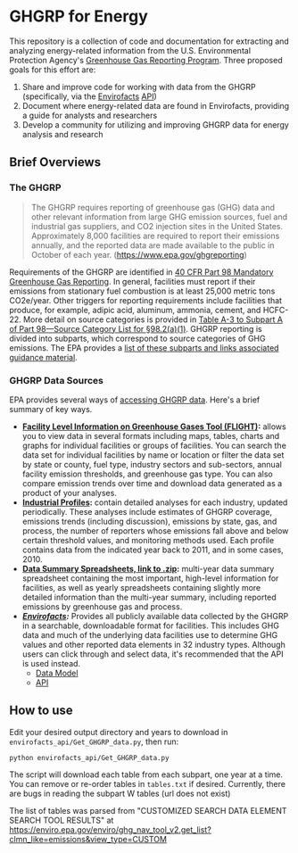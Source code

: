 # GHGRP for Energy
This repository is a collection of code and documentation for extracting and analyzing energy-related information from the U.S. Environmental Protection Agency's [Greenhouse Gas Reporting Program](https://www.epa.gov/ghgreporting). Three proposed goals for this effort are:
1. Share and improve code for working with data from the GHGRP (specifically, via the [Envirofacts](https://www.epa.gov/enviro/greenhouse-gas-customized-search) [API](https://www.epa.gov/enviro/envirofacts-data-service-api))
2. Document where energy-related data are found in Envirofacts, providing a guide for analysts and researchers
3. Develop a community for utilizing and improving GHGRP data for energy analysis and research

## Brief Overviews 
### The GHGRP
>The GHGRP requires reporting of greenhouse gas (GHG) data and other relevant information from large GHG emission sources, fuel and industrial gas suppliers, and CO2 injection sites in the United States. Approximately 8,000 facilities are required to report their emissions annually, and the reported data are made available to the public in October of each year. (https://www.epa.gov/ghgreporting)

Requirements of the GHGRP are identified in [40 CFR Part 98 Mandatory Greenhouse Gas Reporting](https://www.ecfr.gov/cgi-bin/text-idx?c=ecfr&SID=be77ce6e756f0befaa0dd95743e3342e&tpl=/ecfrbrowse/Title40/40cfr98_main_02.tpl). In general, facilities must report if their emissions from stationary fuel combustion is at least 25,000 metric tons CO2e/year. Other triggers for reporting requirements include facilities that produce, for example, adipic acid, aluminum, ammonia, cement, and HCFC-22. More detail on source categories is provided in [Table A-3 to Subpart A of Part 98—Source Category List for §98.2(a)(1)](https://www.ecfr.gov/cgi-bin/retrieveECFR?gp=&SID=cf45c5e98d651810a6ced4b08e0e4bf6&mc=true&n=sp40.23.98.a&r=SUBPART&ty=HTML#ap40.23.98_19.3). 
GHGRP reporting is divided into subparts, which correspond to source categories of GHG emissions. The EPA provides a [list of these subparts and links associated guidance material](https://www.epa.gov/ghgreporting/resources-subpart-ghg-reporting).

### GHGRP Data Sources
EPA provides several ways of [accessing GHGRP data](https://www.epa.gov/ghgreporting/ghg-reporting-program-data-sets). Here's a brief summary of key ways. 
* **[Facility Level Information on Greenhouse Gases Tool (FLIGHT)](https://ghgdata.epa.gov/ghgp/main.do):** allows you to view data in several formats including maps, tables, charts and graphs for individual facilities or groups of facilities. You can search the data set for individual facilities by name or location or filter the data set by state or county, fuel type, industry sectors and sub-sectors, annual facility emission thresholds, and greenhouse gas type. You can also compare emission trends over time and download data generated as a product of your analyses.
* **[Industrial Profiles](https://www.epa.gov/ghgreporting/ghgrp-industrial-profiles):** contain detailed analyses for each industry, updated periodically. These analyses include estimates of GHGRP coverage, emissions trends (including discussion), emissions by state, gas, and process, the number of reporters whose emissions fall above and below certain threshold values, and monitoring methods used. Each profile contains data from the indicated year back to 2011, and in some cases, 2010.
* **[Data Summary Spreadsheets, link to .zip](https://www.epa.gov/sites/production/files/2019-10/2018_data_summary_spreadsheets.zip):** multi-year data summary spreadsheet containing the most important, high-level information for facilities, as well as yearly spreadsheets containing slightly more detailed information than the multi-year summary, including reported emissions by greenhouse gas and process.
* ***[Envirofacts](https://www.epa.gov/enviro/greenhouse-gas-customized-search):*** Provides all publicly available data collected by the GHGRP in a searchable, downloadable format for facilities. This includes GHG data and much of the underlying data facilities use to determine GHG values and other reported data elements in 32 industry types. Although users can click through and select data, it's recommended that the API is used instead.
    * [Data Model](https://www.epa.gov/enviro/greenhouse-gas-model)
    * [API](https://www.epa.gov/enviro/envirofacts-data-service-api)

## How to use

Edit your desired output directory and years to download in `envirofacts_api/Get_GHGRP_data.py`, then run:
```shell
python envirofacts_api/Get_GHGRP_data.py
```
The script will download each table from each subpart, one year at a time. You can remove or re-order tables in `tables.txt` if desired. Currently, there are bugs in reading the subpart W tables (url does not exist)

The list of tables was parsed from "CUSTOMIZED SEARCH DATA ELEMENT SEARCH TOOL RESULTS" at https://enviro.epa.gov/enviro/ghg_nav_tool_v2.get_list?clmn_like=emissions&view_type=CUSTOM



